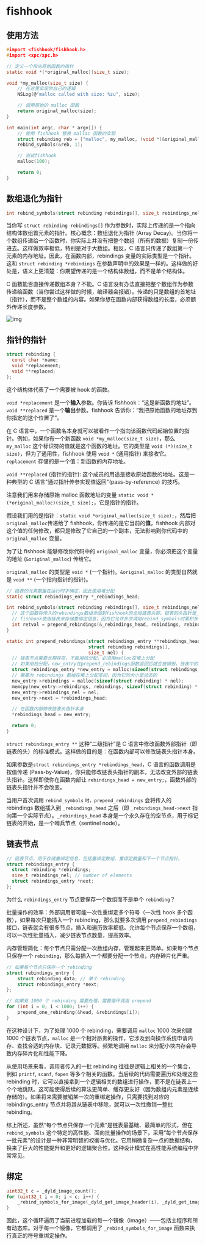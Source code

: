 # fishhook

## 使用方法

```c
#import <fishhook/fishhook.h>
#import <xpc/xpc.h>

// 定义一个指向原始函数的指针
static void *(*original_malloc)(size_t size);

void *my_malloc(size_t size) {
    // 在这里实现你自己的逻辑
    NSLog(@"malloc called with size: %zu", size);

    // 调用原始的 malloc 函数
    return original_malloc(size);
}

int main(int argc, char * argv[]) {
    // 使用 fishhook 替换 malloc 函数的实现
    struct rebinding reb = {"malloc", my_malloc, (void *)&original_malloc};
    rebind_symbols(&reb, 1);

    // 测试fishhook
    malloc(100);

    return 0;
}
```

## 数组退化为指针

```c
int rebind_symbols(struct rebinding rebindings[], size_t rebindings_nel);
```

当你写 `struct rebinding rebindings[]` 作为参数时，实际上传递的是一个指向结构体数组首元素的指针。核心概念：数组退化为指针 (Array Decay)。当你将一个数组传递给一个函数时，你实际上并没有把整个数组（所有的数据）复制一份传进去。这样做效率极低，特别是对于大数组。相反，C 语言只传递了数组第一个元素的内存地址。因此，在函数内部，rebindings 变量的实际类型是一个指针。这和 `struct rebinding *rebindings` 在参数声明中的效果是一样的。这样做的好处是，语义上更清楚：你期望传递的是一个结构体数组，而不是单个结构体。

C 函数能否直接传递数组本身？不能。C 语言没有办法直接把整个数组作为参数传递给函数（当你尝试这样做的时候，编译器会报错）。传递的只是数组的首地址（指针），而不是整个数组的内容。如果你想在函数内部获得数组的长度，必须额外传递长度参数。

![img](/img/CE19D6E1-0B21-4A76-A49A-819D1CE84B6D.png)

## 指针的指针

```c
struct rebinding {
  const char *name;
  void *replacement;
  void **replaced;
};
```

这个结构体代表了一个需要被 hook 的函数。

`void *replacement` 是一个**输入**参数。你告诉 fishhook：“这是新函数的地址”。
`void **replaced` 是一个**输出**参数。fishhook 告诉你：“我把原始函数的地址存到你指定的这个位置了”。

在 C 语言中，一个函数名本身就可以被看作一个指向该函数代码起始位置的指针。例如，如果你有一个新函数 `void *my_malloc(size_t size)`，那么 `my_malloc` 这个标识符的值就是这个函数的地址。它的类型是 `void (*)(size_t size)`，但为了通用性，fishhook 使用 `void *` (通用指针) 来接收它。`replacement` 存储的是一个值：新函数的内存地址。

`void **replaced` (指针的指针): 这个成员的用途是接收原始函数的地址。这是一种典型的 C 语言"通过指针传参实现值返回"(pass-by-reference) 的技巧。

注意我们用来存储原始 malloc 函数地址的变量 `static void *(*original_malloc)(size_t size);`，它是指针的指针。

假设我们用的是指针：`static void *original_malloc(size_t size);`，然后把`original_malloc`传递给了 fishhook，你传递的是它当前的**值**，fishhook 内部对这个值的任何修改，都只是修改了它自己的一个副本，无法影响到你代码中的 `original_malloc` 变量。

为了让 fishhook 能够修改你代码中的 `original_malloc` 变量，你必须把这个变量的地址 (`&original_malloc`) 传给它。

`original_malloc` 的类型是 `void *` (一个指针)。`&original_malloc` 的类型自然就是 `void **` (一个指向指针的指针)。

```c
// 链表的元素数量在运行时才确定，因此使用堆分配
static struct rebindings_entry *_rebindings_head;

int rebind_symbols(struct rebinding rebindings[], size_t rebindings_nel) {
  // 这个函数将传入的rebindings数组添加到fishhook的全局链表头部。链表的头指针是_rebindings_head，这是一个全局变量，用于维护所有重绑定请求。
  // fishhook使用链表来存储重绑定信息，因为它允许多次调用rebind_symbols时累积多个重绑定请求，而不会覆盖之前的请求。
  int retval = prepend_rebindings(&_rebindings_head, rebindings, rebindings_nel);
}

static int prepend_rebindings(struct rebindings_entry **rebindings_head,
                              struct rebinding rebindings[],
                              size_t nel) {
  // 链表节点需要长期存在，不能用栈分配，必须用malloc在堆上分配
  // 如果用栈分配，new_entry在prepend_rebindings函数返回后就会被销毁，链表中的指针就会指向无效内存
  struct rebindings_entry *new_entry = malloc(sizeof(struct rebindings_entry));
  // 需要为 rebindings 数组在堆上分配空间，因为它的大小是动态的
  new_entry->rebindings = malloc(sizeof(struct rebinding) * nel);
  memcpy(new_entry->rebindings, rebindings, sizeof(struct rebinding) * nel);
  new_entry->rebindings_nel = nel;
  new_entry->next = *rebindings_head;

  // 在函数内部修改链表头指针本身
  *rebindings_head = new_entry;

  return 0;
}
```

`struct rebindings_entry **` 这种“二级指针”是 C 语言中修改函数外部指针（即链表的头）的标准模式。这样做的目的是：在函数内部可以修改链表头指针本身。

如果参数是`struct rebindings_entry *rebindings_head`，C 语言的函数调用是按值传递 (Pass-by-Value)，你只能修改链表头指针的副本，无法改变外部的链表头指针。这样即使你在函数内部让 `rebindings_head = new_entry;`，函数外部的链表头指针并不会改变。

当用户首次调用 `rebind_symbols` `时，prepend_rebindings` 会将传入的 rebindings 数组插入到 `_rebindings_head` 之后（即 `_rebindings_head->next` 指向第一个实际节点）。`_rebindings_head` 本身是一个永久存在的空节点，用于标记链表的开始，是一个哨兵节点（sentinel node）。

## 链表节点

```c
// 链表节点，用于存储重绑定信息，包括重绑定数组、重绑定数量和下一个节点指针。
struct rebindings_entry {
  struct rebinding *rebindings;
  size_t rebindings_nel; // number of elements
  struct rebindings_entry *next;
};
```

为什么 `rebindings_entry` 节点要保存一个数组而不是单个 `rebinding`？

批量操作的效率：外部调用者可能一次性重绑定多个符号（一次性 hook 多个函数），如果每次只能插入一个 rebinding，那么就要多次调用 `prepend_rebindings` 接口，链表就会有很多节点，插入和遍历效率都低。允许每个节点保存一个数组，可以一次性批量插入，减少链表节点数量，提高效率。

内存管理简化：每个节点只需分配一次数组内存，管理起来更简单。如果每个节点只保存一个 `rebinding`，那么每插入一个都要分配一个节点，内存碎片化严重。

```c
// 如果每个节点只保存一个 rebinding
struct rebindings_entry {
    struct rebinding data; // 单个 rebinding
    struct rebindings_entry *next;
};

// 如果有 1000 个 rebinding 需要处理，需要循环调用 prepend
for (int i = 0; i < 1000; i++) {
    prepend_one_rebinding(&head, &rebindings[i]);
}
```

在这种设计下，为了处理 1000 个 rebinding，需要调用 `malloc` 1000 次来创建 1000 个链表节点，`malloc` 是一个相对昂贵的操作，它涉及到向操作系统申请内存、查找合适的内存块、记录元数据等。频繁地调用 `malloc` 来分配小块内存会导致内存碎片化和性能下降。

从使用场景来看，调用者传入的一批 rebinding 往往是逻辑上相关的一个集合，例如 `printf`, `scanf`, `fopen` 等多个相关的函数。当后续的代码需要遍历和处理这些 rebinding 时，它可以直接拿到一个逻辑相关的数组进行操作，而不是在链表上一个个地跳跃。这可能使得后续的算法更简单、缓存更友好（因为数组内元素是连续存储的）。如果将来需要撤销某一次的重绑定操作，只需要找到对应的 rebindings_entry 节点并将其从链表中移除，就可以一次性撤销一整批 rebinding。

综上所述，虽然“每个节点只保存一个元素”是链表最基础、最简单的形式，但在 `rebind_symbols` 这个特定的高性能、面向批量操作的场景下，采用“每个节点保存一批元素”的设计是一种非常明智的权衡与优化。它用稍微复杂一点的数据结构，换来了巨大的性能提升和更好的逻辑聚合性。这种设计模式在高性能系统编程中非常常见。

## 绑定

```c
uint32_t c = _dyld_image_count();
for (uint32_t i = 0; i < c; i++) {
    _rebind_symbols_for_image(_dyld_get_image_header(i), _dyld_get_image_vmaddr_slide(i));
}
```

因此，这个循环遍历了当前进程加载的每一个镜像（image）——包括主程序和所有动态库。对于每一个镜像，它都调用了 `_rebind_symbols_for_image` 函数来执行真正的符号重绑定操作。
